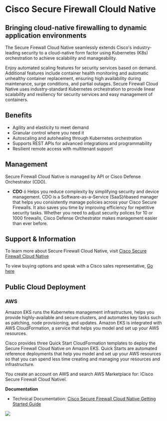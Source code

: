 # Cisco Secure Firewall Clould Native  

## Bringing cloud-native firewalling to dynamic application environments  

The Secure Firewall Cloud Native seamlessly extends Cisco's industry-leading security to a cloud-native form factor using Kubernetes (K8s) orchestration 
to achieve scalability and manageability. 

Enjoy automated scaling features for security services based on demand. Additional features include container health monitoring and automatic unhealthy container replacement, 
ensuring high availability during maintenance, surge conditions, and partial outages. Secure Firewall Cloud Native uses industry-standard Kubernetes orchestration to provide 
linear scalability and resiliency for security services and easy management of containers.

## Benefits

* Agility and elasticity to meet demand
* Granular control where you need it
* Autoscaling and autohealing through Kubernetes orchestration
* Supports REST APIs for advanced integrations and programmability
* Resilient remote access with multitenant support  

## Management

Secure Firewall Cloud Native is managed by API or Cisco Defense Orchestrator (CDO). 
* **CDO**  ó  Helps you reduce complexity by simplifying security and device management. CDO is a Software-as-a-Service (SaaS)ñbased manager that helps you consistently manage policies 
across your Cisco Secure Firewalls. It also saves you time by improving efficiency for repetitive security tasks. Whether you need to adjust security polices for 10 or 1000 firewalls, 
Cisco Defense Orchestrator makes management easier than ever before.

## Support & Information  
To learn more about Secure Firewall Cloud Native, visit [Cisco Secure Firewall Cloud Native](https://www.cisco.com/c/en/us/products/security/secure-firewall-cloud-native/index.html) 

To view buying options and speak with a Cisco sales representative, [Go here](https://www.cisco.com/c/en/us/buy.html)

## Public Cloud Deployment  
### AWS  
Amazon EKS runs the Kubernetes management infrastructure, helps you provide highly-available and secure
clusters, and automates key tasks such as patching, node provisioning, and updates. Amazon EKS is integrated
with AWS CloudFormation, a service that helps you model and set up your AWS resources.

Cisco provides three Quick Start CloudFormation templates to deploy the Secure Firewall Cloud Native on
Amazon EKS. Quick Starts are automated reference deployments that help you model and set up your AWS
resources so that you can spend less time creating and managing your resources and infrastructure.

You create an account on AWS and search AWS Marketplace for: ìCisco Secure Firewall Cloud Nativeî.

**Documentation**  
* Technical Documentation: [Cisco Secure Firewall Cloud Native Getting Started Guide](https://www.cisco.com/content/en/us/td/docs/security/secure-firewall/cloud-native/getting-started/secure-firewall-cloud-native-gsg.html)

[<img src="https://a0.awsstatic.com/libra-css/images/logos/aws_logo_smile_179x109.png"/>](https://aws.amazon.com/)  